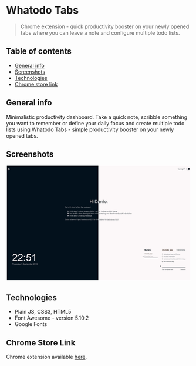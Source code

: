 # Whatodo Tabs

> Chrome extension - quick productivity booster on your newly opened tabs where you can leave a note and configure multiple todo lists.

## Table of contents

- [General info](#general-info)
- [Screenshots](#screenshots)
- [Technologies](#technologies)
- [Chrome store link](#chrome-store-link)

## General info

Minimalistic productivity dashboard. Take a quick note, scribble something you want to remember or define your daily focus and create multiple todo lists using Whatodo Tabs - simple productivity booster on your newly opened tabs.

## Screenshots

![Example screenshot](screenshot.jpg)

## Technologies

- Plain JS, CSS3, HTML5
- Font Awesome - version 5.10.2
- Google Fonts

## Chrome Store Link

Chrome extension available [here](https://chrome.google.com/webstore/detail/whatodo-tabs/naibhenafipiihicdmncjjelgelkjbno?hl=en).
